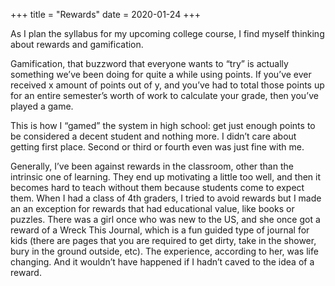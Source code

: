 +++
title = "Rewards"
date = 2020-01-24
+++

As I plan the syllabus for my upcoming college course, I find myself thinking about rewards and gamification. 

Gamification, that buzzword that everyone wants to “try” is actually something we’ve been doing for quite a while using points. If you’ve ever received x amount of points out of y, and you’ve had to total those points up for an entire semester’s worth of work to calculate your grade, then you’ve played a game.

This is how I “gamed” the system in high school: get just enough points to be considered a decent student and nothing more. I didn’t care about getting first place. Second or third or fourth even was just fine with me.

Generally, I’ve been against rewards in the classroom, other than the intrinsic one of learning. They end up motivating a little too well, and then it becomes hard to teach without them because students come to expect them. When I had a class of 4th graders, I tried to avoid rewards but I made an an exception for rewards that had educational value, like books or puzzles. There was a girl once who was new to the US, and she once got a reward of a Wreck This Journal, which is a fun guided type of journal for kids (there are pages that you are required to get dirty, take in the shower, bury in the ground outside, etc). The experience, according to her, was life changing. And it wouldn’t have happened if I hadn’t caved to the idea of a reward.